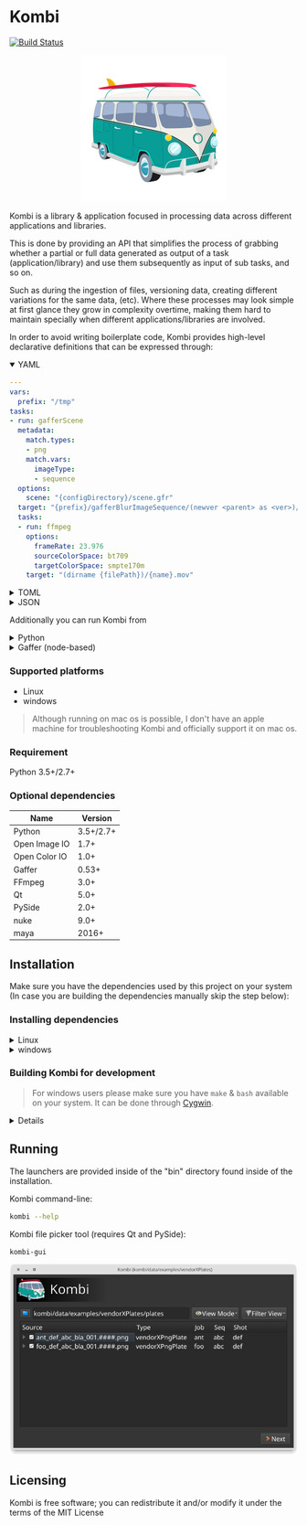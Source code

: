 # Kombi
[![Build Status](https://travis-ci.org/kombiHQ/kombi.svg?branch=master)](https://travis-ci.org/kombiHQ/kombi)

<p align="center">
    <img src="data/ui/icons/kombi.png" with="256" height="256"/>
</p>

Kombi is a library & application focused in processing data across different applications and libraries.

This is done by providing an API that simplifies the process of grabbing whether a partial or full data generated as output of a task (application/library) and use them subsequently as input of sub tasks, and so on.

Such as during the ingestion of files, versioning data, creating different variations for the same data, (etc). Where these processes may look simple at first glance they grow in complexity overtime, making them hard to maintain specially when different applications/libraries are involved.

In order to avoid writing boilerplate code, Kombi provides high-level declarative definitions that can be expressed through:

<details open="1"><summary>YAML</summary>
<p>


```yaml
---
vars:
  prefix: "/tmp"
tasks:
- run: gafferScene
  metadata:
    match.types:
    - png
    match.vars:
      imageType:
      - sequence
  options:
    scene: "{configDirectory}/scene.gfr"
  target: "{prefix}/gafferBlurImageSequence/(newver <parent> as <ver>)/{name}_<ver>.(pad {frame} 6).exr"
  tasks:
  - run: ffmpeg
    options:
      frameRate: 23.976
      sourceColorSpace: bt709
      targetColorSpace: smpte170m
    target: "(dirname {filePath})/{name}.mov"
```
</p>
</details>

<details><summary>TOML</summary>
<p>

```toml
[vars]
prefix = "/tmp"

[[tasks]]
run = "gafferScene"
target = "{prefix}/gafferBlurImageSequence/(newver <parent> as <ver>)/{name}_<ver>.(pad {frame} 6).exr"

  [tasks.metadata]
  "match.types" = [
    "png"
  ]

    [tasks.metadata."match.vars"]
    imageType = [
      "sequence"
    ]

  [tasks.options]
  scene = "{configDirectory}/scene.gfr"

  [[tasks.tasks]]
  run = "ffmpeg"
  target = "(dirname {filePath})/{name}.mov"

    [tasks.tasks.options]
    frameRate = 23.976
    sourceColorSpace = "bt709"
    targetColorSpace = "smpte170m"
```
</details>

<details><summary>JSON</summary>
<p>

```json
{
  "vars": {
    "prefix": "/tmp"
  },
  "tasks": [
    {
      "run": "gafferScene",
      "metadata": {
        "match.types": [
          "png"
        ],
        "match.vars": {
          "imageType": [
            "sequence"
          ]
        }
      },
      "options": {
        "scene": "{configDirectory}/scene.gfr"
      },
      "target": "{prefix}/gafferBlurImageSequence/(newver <parent> as <ver>)/{name}_<ver>.(pad {frame} 6).exr",
      "tasks": [
        {
          "run": "ffmpeg",
          "options":{
            "frameRate": 23.976,
            "sourceColorSpace": "bt709",
            "targetColorSpace": "smpte170m"
          },
          "target": "(dirname {filePath})/{name}.mov"
        }
      ]
    }
  ]
}
```
</details>

Additionally you can run Kombi from

<details><summary>Python</summary>
<p>

```python
# TODO
```
</details>

<details><summary>Gaffer (node-based)</summary>
<p>

```
coming soon
```
</details>

### Supported platforms
- Linux
- windows
> Although running on mac os is possible, I don't have an apple machine for troubleshooting Kombi and officially support it on mac os.

### Requirement
Python 3.5+/2.7+ 

### Optional dependencies
Name | Version
--- | ---
Python | 3.5+/2.7+
Open Image IO | 1.7+
Open Color IO | 1.0+
Gaffer | 0.53+
FFmpeg | 3.0+
Qt | 5.0+
PySide | 2.0+
nuke | 9.0+
maya | 2016+

## Installation

Make sure you have the dependencies used by this project on your system (In case you are building the dependencies manually skip the step below):

### Installing dependencies

<details><summary>Linux</summary>
<p>

#### Ubuntu and derivatives:
```bash
pip install PySide2
apt-get install make cmake
apt-get install python-openimageio openimageio-tools
apt-get install python-pyopencolorio 
apt-get install ffmpeg
```

#### CentOS/Fedora (requires EPEL):
```bash
pip install PySide2
yum install make cmake
yum install python-OpenImageIO OpenImageIO-utils
yum install ffmpeg
```
</details>

<details><summary>windows</summary>
<p>

- [Cygwin](https://www.cygwin.com)
- [Python 3.6](https://www.python.org/downloads)
- [FFmpeg](https://ffmpeg.org)
- [PySide2](https://pypi.org/project/PySide2)
- [Open Image IO](https://www.lfd.uci.edu/~gohlke/pythonlibs/#openimageio) (Unofficial)

</details>

### Building Kombi for development
> For windows users please make sure you have `make` & `bash` available on your system. It can be done through [Cygwin](https://www.cygwin.com).

<details><summary>Details</summary>
<p>

#### Dependencies
Name | Version 
--- | --- 
CMake | 2.8+
Make | 3.0+

#### Running tests
```bash
cd <SRC_LOCATION>
./runtests
```

#### Running linters
```bash
cd <SRC_LOCATION>
./runlint
```

#### Building Kombi

```bash
cd <SRC_LOCATION>
mkdir build
cd build
cmake -DCMAKE_INSTALL_PREFIX=<TARGET_LOCATION> -G "Unix Makefiles" ..
make all install
```

</details>

## Running 
The launchers are provided inside of the "bin" directory found inside of the installation.

Kombi command-line:
```bash
kombi --help
```

Kombi file picker tool (requires Qt and PySide):
```bash
kombi-gui
```
<img src="data/doc/kombi-gui-screenshot.png"/>

## Licensing
Kombi is free software; you can redistribute it and/or modify it under the terms of the MIT License
